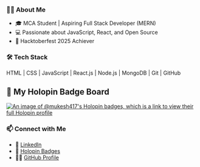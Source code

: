 ### 👨‍💻 About Me
- 🎓 MCA Student | Aspiring Full Stack Developer (MERN)
- 💻 Passionate about JavaScript, React, and Open Source
- 🚀 Hacktoberfest 2025 Achiever

### 🛠️ Tech Stack
HTML | CSS | JavaScript | React.js | Node.js | MongoDB | Git | GitHub


## 🏅 My Holopin Badge Board

[![An image of @mukesh417's Holopin badges, which is a link to view their full Holopin profile](https://holopin.me/mukesh417)](https://holopin.io/@mukesh417)

### 📫 Connect with Me
- 💼 [LinkedIn](https://www.linkedin.com/in/mukesh-jaiswal-21a01b255/)
- 🏅 [Holopin Badges](https://holopin.io/@mukesh417)
- 🧑‍💻 [GitHub Profile](https://github.com/mukesh417)

